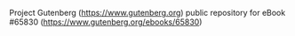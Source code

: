 Project Gutenberg (https://www.gutenberg.org) public repository for
eBook #65830 (https://www.gutenberg.org/ebooks/65830)
